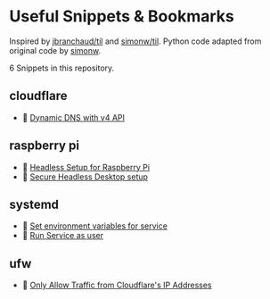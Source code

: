 # Useful Snippets & Bookmarks

Inspired by [jbranchaud/til](https://github.com/jbranchaud/til) and [simonw/til](https://github.com/simonw/til). 
Python code adapted from original code by [simonw](https://github.com/simonw).

<!-- count starts -->6<!-- count ends --> Snippets in this repository.

<!-- index starts -->
## cloudflare

* :bookmark: [Dynamic DNS with v4 API](https://github.com/dcerisano/Cloudflare-dynamic-dns)

## raspberry pi

* :memo: [Headless Setup for Raspberry Pi](https://github.com/wrecker/snippets/blob/master/raspberry_pi/headless-setup.md)
* :bookmark: [Secure Headless Desktop setup](https://www.instructables.com/id/Raspberry-Pi-Desktop-Secure-Headless-Setup-Without/)

## systemd

* :bookmark: [Set environment variables for service](https://serverfault.com/questions/413397/how-to-set-environment-variable-in-systemd-service/413408#413408)
* :bookmark: [Run Service as user](https://askubuntu.com/questions/676007/how-do-i-make-my-systemd-service-run-via-specific-user-and-start-on-boot/676022#676022)

## ufw

* :memo: [Only Allow Traffic from Cloudflare's IP Addresses](https://github.com/wrecker/snippets/blob/master/ufw/restrict_to_cloudflare_ips.md)
<!-- index ends -->
